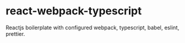 # react-webpack-typescript

Reactjs boilerplate with configured webpack, typescript, babel, eslint, prettier.
